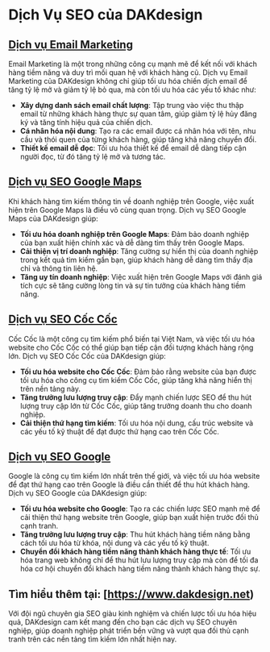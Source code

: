 # Dịch Vụ SEO của DAKdesign

## [Dịch vụ Email Marketing](https://www.dakdesign.net/dich-vu-email-marketing/)
Email Marketing là một trong những công cụ mạnh mẽ để kết nối với khách hàng tiềm năng và duy trì mối quan hệ với khách hàng cũ. Dịch vụ Email Marketing của DAKdesign không chỉ giúp tối ưu hóa chiến dịch email để tăng tỷ lệ mở và giảm tỷ lệ bỏ qua, mà còn tối ưu hóa các yếu tố khác như: 
- **Xây dựng danh sách email chất lượng**: Tập trung vào việc thu thập email từ những khách hàng thực sự quan tâm, giúp giảm tỷ lệ hủy đăng ký và tăng tính hiệu quả của chiến dịch.
- **Cá nhân hóa nội dung**: Tạo ra các email được cá nhân hóa với tên, nhu cầu và thói quen của từng khách hàng, giúp tăng khả năng chuyển đổi.
- **Thiết kế email dễ đọc**: Tối ưu hóa thiết kế để email dễ dàng tiếp cận người đọc, từ đó tăng tỷ lệ mở và tương tác.

## [Dịch vụ SEO Google Maps](https://www.dakdesign.net/dich-vu-seo-google-maps/)
Khi khách hàng tìm kiếm thông tin về doanh nghiệp trên Google, việc xuất hiện trên Google Maps là điều vô cùng quan trọng. Dịch vụ SEO Google Maps của DAKdesign giúp:
- **Tối ưu hóa doanh nghiệp trên Google Maps**: Đảm bảo doanh nghiệp của bạn xuất hiện chính xác và dễ dàng tìm thấy trên Google Maps.
- **Cải thiện vị trí doanh nghiệp**: Tăng cường sự hiển thị của doanh nghiệp trong kết quả tìm kiếm gần bạn, giúp khách hàng dễ dàng tìm thấy địa chỉ và thông tin liên hệ.
- **Tăng uy tín doanh nghiệp**: Việc xuất hiện trên Google Maps với đánh giá tích cực sẽ tăng cường lòng tin và sự tin tưởng của khách hàng tiềm năng.

## [Dịch vụ SEO Cốc Cốc](https://www.dakdesign.net/dich-vu-seo-coc-coc/)
Cốc Cốc là một công cụ tìm kiếm phổ biến tại Việt Nam, và việc tối ưu hóa website cho Cốc Cốc có thể giúp bạn tiếp cận đối tượng khách hàng rộng lớn. Dịch vụ SEO Cốc Cốc của DAKdesign giúp:
- **Tối ưu hóa website cho Cốc Cốc**: Đảm bảo rằng website của bạn được tối ưu hóa cho công cụ tìm kiếm Cốc Cốc, giúp tăng khả năng hiển thị trên nền tảng này.
- **Tăng trưởng lưu lượng truy cập**: Đẩy mạnh chiến lược SEO để thu hút lượng truy cập lớn từ Cốc Cốc, giúp tăng trưởng doanh thu cho doanh nghiệp.
- **Cải thiện thứ hạng tìm kiếm**: Tối ưu hóa nội dung, cấu trúc website và các yếu tố kỹ thuật để đạt được thứ hạng cao trên Cốc Cốc.

## [Dịch vụ SEO Google](https://www.dakdesign.net/dich-vu-seo-google/)
Google là công cụ tìm kiếm lớn nhất trên thế giới, và việc tối ưu hóa website để đạt thứ hạng cao trên Google là điều cần thiết để thu hút khách hàng. Dịch vụ SEO Google của DAKdesign giúp:
- **Tối ưu hóa website cho Google**: Tạo ra các chiến lược SEO mạnh mẽ để cải thiện thứ hạng website trên Google, giúp bạn xuất hiện trước đối thủ cạnh tranh.
- **Tăng trưởng lưu lượng truy cập**: Thu hút khách hàng tiềm năng bằng cách tối ưu hóa từ khóa, nội dung và các yếu tố kỹ thuật.
- **Chuyển đổi khách hàng tiềm năng thành khách hàng thực tế**: Tối ưu hóa trang web không chỉ để thu hút lưu lượng truy cập mà còn để tối đa hóa cơ hội chuyển đổi khách hàng tiềm năng thành khách hàng thực sự.

## Tìm hiểu thêm tại: [https://www.dakdesign.net)
Với đội ngũ chuyên gia SEO giàu kinh nghiệm và chiến lược tối ưu hóa hiệu quả, DAKdesign cam kết mang đến cho bạn các dịch vụ SEO chuyên nghiệp, giúp doanh nghiệp phát triển bền vững và vượt qua đối thủ cạnh tranh trên các nền tảng tìm kiếm lớn nhất hiện nay.
